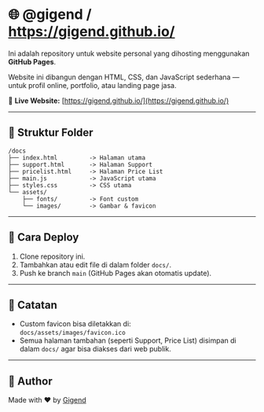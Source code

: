 # 🌐 @gigend / https://gigend.github.io/

Ini adalah repository untuk website personal yang dihosting menggunakan **GitHub Pages**.

Website ini dibangun dengan HTML, CSS, dan JavaScript sederhana — untuk profil online, portfolio, atau landing page jasa.

🔗 **Live Website:**  [https://gigend.github.io/](https://gigend.github.io/)

---

## 💾 Struktur Folder

```
/docs
├── index.html         -> Halaman utama
├── support.html       -> Halaman Support
├── pricelist.html     -> Halaman Price List
├── main.js            -> JavaScript utama
├── styles.css         -> CSS utama
└── assets/
    ├── fonts/         -> Font custom
    └── images/        -> Gambar & favicon
```

---

## 🚀 Cara Deploy

1. Clone repository ini.
2. Tambahkan atau edit file di dalam folder `docs/`.
3. Push ke branch `main` (GitHub Pages akan otomatis update).

---

## 🎯 Catatan

- Custom favicon bisa diletakkan di:  
`docs/assets/images/favicon.ico`
- Semua halaman tambahan (seperti Support, Price List) disimpan di dalam `docs/` agar bisa diakses dari web publik.

---

## 👤 Author

Made with ❤️ by [Gigend](https://gigend.github.io/)